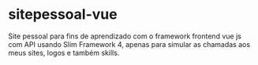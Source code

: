 # sitepessoal-vue

Site pessoal para fins de aprendizado com o framework frontend vue js com API usando Slim Framework 4, apenas para simular as chamadas aos meus sites, logos e também skills.


